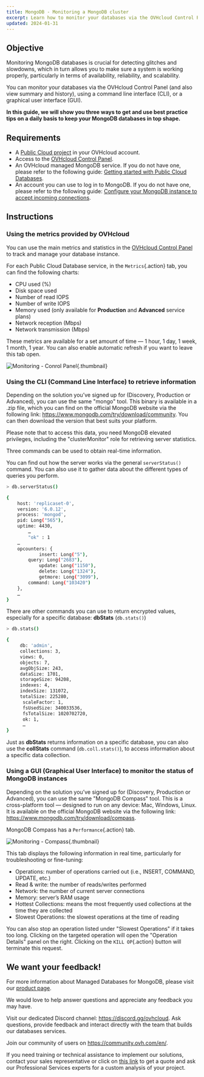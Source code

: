 ```yaml
---
title: MongoDB - Monitoring a MongoDB cluster
excerpt: Learn how to monitor your databases via the OVHcloud Control Panel, using a CLI or a GUI
updated: 2024-01-31
---
```


## Objective

Monitoring MongoDB databases is crucial for detecting glitches and slowdowns, which in turn allows you to make sure a system is working properly, particularly in terms of availability, reliability, and scalability.

You can monitor your databases via the OVHcloud Control Panel (and also view summary and history), using a command line interface (CLI), or a graphical user interface (GUI).

**In this guide, we will show you three ways to get and use best practice tips on a daily basis to keep your MongoDB databases in top shape.**

## Requirements

- A [Public Cloud project](https://www.ovhcloud.com/en-ca/public-cloud/) in your OVHcloud account.
- Access to the [OVHcloud Control Panel](/links/manager).
- An OVHcloud managed MongoDB service. If you do not have one, please refer to the following guide: [Getting started with Public Cloud Databases](/pages/public_cloud/public_cloud_databases/databases_01_order_control_panel).
- An account you can use to log in to MongoDB. If you do not have one, please refer to the following guide: [Configure your MongoDB instance to accept incoming connections](/pages/public_cloud/public_cloud_databases/mongodb_02_manage_control_panel).

## Instructions

### Using the metrics provided by OVHcloud

You can use the main metrics and statistics in the [OVHcloud Control Panel](/links/manager) to track and manage your database instance.

For each Public Cloud Database service, in the `Metrics`{.action} tab, you can find the following charts:

- CPU used (%)
- Disk space used
- Number of read IOPS
- Number of write IOPS
- Memory used (only available for **Production** and **Advanced** service plans)
- Network reception (Mbps)
- Network transmission (Mbps)

These metrics are available for a set amount of time — 1 hour, 1 day, 1 week, 1 month, 1 year. You can also enable automatic refresh if you want to leave this tab open.

![Monitoring - Conrol Panel](images/monitoring01.png){.thumbnail}

### Using the CLI (Command Line Interface) to retrieve information

Depending on the solution you’ve signed up for (Discovery, Production or Advanced), you can use the same "mongo" tool. This binary is available in a .zip file, which you can find on the official MongoDB website via the following link: <https://www.mongodb.com/try/download/community>. You can then download the version that best suits your platform.

Please note that to access this data, you need MongoDB elevated privileges, including the "clusterMonitor" role for retrieving server statistics.

Three commands can be used to obtain real-time information.

You can find out how the server works via the general `serverStatus()` command. You can also use it to gather data about the different types of queries you perform.

```bash
> db.serverStatus()

{
	host: 'replicaset-0',
	version: '6.0.12',
	process: 'mongod',
	pid: Long("565"),
	uptime: 4430,
        …
        "ok" : 1
	…
  	opcounters: {
    		insert: Long("5"),
  		query: Long("2683"),
    		update: Long("1150"),
    		delete: Long("1324"),
    		getmore: Long("3099"),
   		command: Long("103420")
  	},
	…
}
```

There are other commands you can use to return encrypted values, especially for a specific database: **dbStats** (`db.stats()`)

```bash
> db.stats()

{
	 db: 'admin',
 	 collections: 3,
 	 views: 0,
 	 objects: 7,
 	 avgObjSize: 243,
 	 dataSize: 1701,
 	 storageSize: 94208,
 	 indexes: 4,
 	 indexSize: 131072,
 	 totalSize: 225280,
	  scaleFactor: 1,
	  fsUsedSize: 340033536,
	  fsTotalSize: 1020702720,
	  ok: 1,
	  …
}
```

Just as **dbStats** returns information on a specific database, you can also use the **collStats** command (`db.coll.stats()`), to access information about a specific data collection.

### Using a GUI (Graphical User Interface) to monitor the status of MongoDB instances

Depending on the solution you’ve signed up for (Discovery, Production or Advanced), you can use the same "MongoDB Compass" tool. This is a cross-platform tool — designed to run on any device: Mac, Windows, Linux. It is available on the official MongoDB website via the following link: <https://www.mongodb.com/try/download/compass>.

MongoDB Compass has a `Performance`{.action} tab.

![Monitoring - Compass](images/monitoring02.png){.thumbnail}

This tab displays the following information in real time, particularly for troubleshooting or fine-tuning:

- Operations: number of operations carried out (i.e., INSERT, COMMAND, UPDATE, etc.)
- Read & write: the number of reads/writes performed
- Network: the number of current server connections
- Memory: server’s RAM usage
- Hottest Collections: means the most frequently used collections at the time they are collected
- Slowest Operations: the slowest operations at the time of reading

You can also stop an operation listed under "Slowest Operations" if it takes too long.
Clicking on the targeted operation will open the "Operation Details" panel on the right. Clicking on the `KILL OP`{.action} button will terminate this request.

## We want your feedback!

For more information about Managed Databases for MongoDB, please visit our [product page](https://www.ovhcloud.com/en-ca/public-cloud/mongodb/).

We would love to help answer questions and appreciate any feedback you may have.

Visit our dedicated Discord channel: <https://discord.gg/ovhcloud>. Ask questions, provide feedback and interact directly with the team that builds our databases services.

Join our community of users on <https://community.ovh.com/en/>.

If you need training or technical assistance to implement our solutions, contact your sales representative or click on [this link](https://www.ovhcloud.com/en-ca/professional-services/) to get a quote and ask our Professional Services experts for a custom analysis of your project.